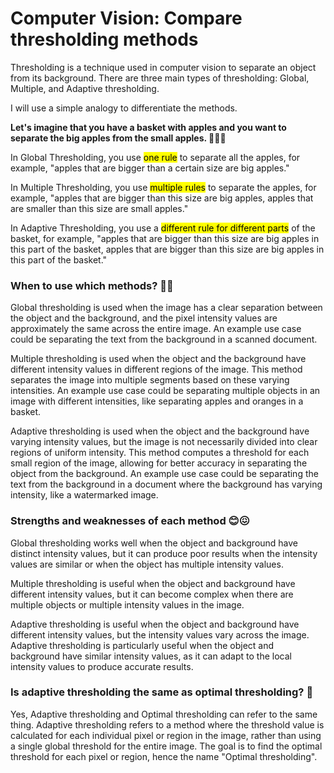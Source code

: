 # Computer Vision: Compare thresholding methods

Thresholding is a technique used in computer vision to separate an object from its background. There are three main types of thresholding: Global, Multiple, and Adaptive thresholding.

I will use a simple analogy to differentiate the methods.

**Let's imagine that you have a basket with apples and you want to separate the big apples from the small apples. 🧺🍎🍏**

In Global Thresholding, you use <mark>one rule</mark> to separate all the apples, for example, "apples that are bigger than a certain size are big apples."

In Multiple Thresholding, you use <mark>multiple rules</mark> to separate the apples, for example, "apples that are bigger than this size are big apples, apples that are smaller than this size are small apples."

In Adaptive Thresholding, you use a <mark>different rule for different parts</mark> of the basket, for example, "apples that are bigger than this size are big apples in this part of the basket, apples that are bigger than this size are big apples in this part of the basket."

### When to use which methods? 🤔🤔

Global thresholding is used when the image has a clear separation between the object and the background, and the pixel intensity values are approximately the same across the entire image. An example use case could be separating the text from the background in a scanned document.

Multiple thresholding is used when the object and the background have different intensity values in different regions of the image. This method separates the image into multiple segments based on these varying intensities. An example use case could be separating multiple objects in an image with different intensities, like separating apples and oranges in a basket.

Adaptive thresholding is used when the object and the background have varying intensity values, but the image is not necessarily divided into clear regions of uniform intensity. This method computes a threshold for each small region of the image, allowing for better accuracy in separating the object from the background. An example use case could be separating the text from the background in a document where the background has varying intensity, like a watermarked image.

### Strengths and weaknesses of each method 😊😖

Global thresholding works well when the object and background have distinct intensity values, but it can produce poor results when the intensity values are similar or when the object has multiple intensity values.

Multiple thresholding is useful when the object and background have different intensity values, but it can become complex when there are multiple objects or multiple intensity values in the image.

Adaptive thresholding is useful when the object and background have different intensity values, but the intensity values vary across the image. Adaptive thresholding is particularly useful when the object and background have similar intensity values, as it can adapt to the local intensity values to produce accurate results.

### Is adaptive thresholding the same as optimal thresholding? 🤔

Yes, Adaptive thresholding and Optimal thresholding can refer to the same thing. Adaptive thresholding refers to a method where the threshold value is calculated for each individual pixel or region in the image, rather than using a single global threshold for the entire image. The goal is to find the optimal threshold for each pixel or region, hence the name "Optimal thresholding".
